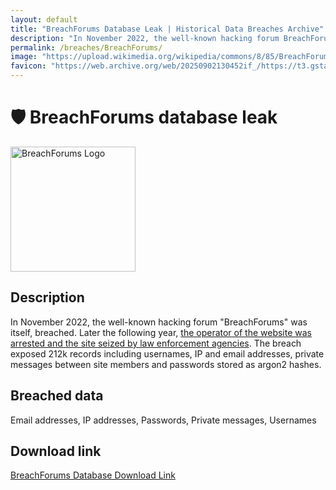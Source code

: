 ```yaml
---
layout: default
title: "BreachForums Database Leak | Historical Data Breaches Archive"
description: "In November 2022, the well-known hacking forum BreachForums was itself, breached. Later the following year, the operator of the website was arrested and the site seized by law enforcement agencies."
permalink: /breaches/BreachForums/
image: "https://upload.wikimedia.org/wikipedia/commons/8/85/BreachForums_logo.png"
favicon: "https://web.archive.org/web/20250902130452if_/https://t3.gstatic.com/faviconV2?client=SOCIAL&type=FAVICON&fallback_opts=TYPE,SIZE,URL&url=http://breachforums.st&size=48"
---
```


# 🛡️ BreachForums database leak

<img src="https://upload.wikimedia.org/wikipedia/commons/8/85/BreachForums_logo.png" alt="BreachForums Logo" width="200" height="200">

## Description

In November 2022, the well-known hacking forum "BreachForums" was itself, breached. Later the following year, <a href="https://redirect.trace.rip/?url=https://www.bleepingcomputer.com/news/security/fbi-seizes-breachforums-after-arresting-its-owner-pompompurin-in-march/" target="_blank" rel="noopener">the operator of the website was arrested and the site seized by law enforcement agencies</a>. The breach exposed 212k records including usernames, IP and email addresses, private messages between site members and passwords stored as argon2 hashes.

## Breached data

Email addresses, IP addresses, Passwords, Private messages, Usernames

## Download link

[BreachForums Database Download Link](https://redirect.trace.rip/?url=https://buzzheavier.com/yqc0fyg6cgs3)

